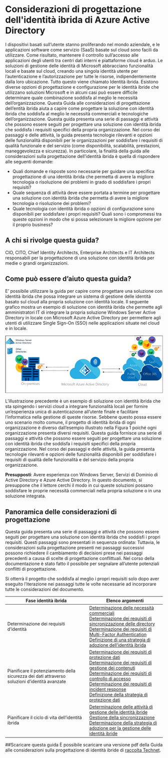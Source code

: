 <properties
	pageTitle="Panoramica sulle considerazioni di progettazione dell'identità ibrida di Azure Active Directory | Microsoft Azure"
	description="Panoramica e mappa dei contenuti della guida alle considerazioni sulla progettazione di identità ibrida"
	documentationCenter=""
	services="active-directory"
	authors="yuridio"
	manager="stevenpo"
	editor=""/>

<tags
	ms.service="active-directory"
	ms.devlang="na"
	ms.topic="article"
    ms.tgt_pltfrm="na"
    ms.workload="identity" 
	ms.date="11/24/2015"
	ms.author="yuridio"/>

# Considerazioni di progettazione dell'identità ibrida di Azure Active Directory

I dispositivi basati sull’utente stanno proliferando nel mondo aziendale, e le applicazioni software come servizio (SaaS) basate sul cloud sono facili da utilizzare. Come risultato, mantenere il controllo sull’accesso alle applicazioni degli utenti tra centri dati interni e piattaforme cloud è arduo. Le soluzioni di gestione delle identità di Microsoft abbracciano funzionalità locali e basate sul cloud, creando una singola identità utente per l’autenticazione e l’autorizzazione per tutte le risorse, indipendentemente dalla loro ubicazione. Tutto questo viene chiamato Identità ibrida. Esistono diverse opzioni di progettazione e configurazione per le identità ibride che utilizzano soluzioni Microsoft e in alcuni casi può essere difficile determinare quale combinazione soddisfa al meglio le necessità dell’organizzazione. Questa Guida alle considerazioni di progettazione dell’entità ibrida aiuta a capire come progettare la soluzione con identità ibrida che soddisfa al meglio le necessità commerciali e tecnologiche dell’organizzazione. Questa guida presenta una serie di passaggi e attività che possono essere seguiti per progettare una soluzione con identità ibrida che soddisfa i requisiti specifici della propria organizzazione. Nel corso dei passaggi e delle attività, la guida presenta tecnologie rilevanti e opzioni delle funzionalità disponibili per le organizzazioni per soddisfare i requisiti di qualità funzionale e del servizio (come disponibilità, scalabilità, prestazioni, maneggevolezza e sicurezza). In particolare, la finalità della guida alle considerazioni sulla progettazione dell’identità ibrida è quella di rispondere alle seguenti domande:

- Quali domande e risposte sono necessarie per guidare una specifica progettazione di una identità ibrida che permetta di avere la migliore tecnologia o risoluzione dei problemi in grado di soddisfare i propri requisiti?
- Quale sequenza di attività deve essere portata a termine per progettare una soluzione con identità ibrida che permetta di avere la migliore tecnologia o risoluzione dei problemi? 
- Quale tecnologia con identità ibrida o opzioni di configurazione sono disponibili per soddisfare i propri requisiti? Quali sono i compromessi tra queste opzioni in modo che si possa selezionare la migliore opzione per il proprio business?


## A chi si rivolge questa guida?
 CIO, CITO, Chief Identity Architects, Enterprise Architects e IT Architects responsabili per la progettazione di una soluzione con identità ibrida per medie o grandi organizzazioni.

## Come può essere d’aiuto questa guida? 
E’ possibile utilizzare la guida per capire come progettare una soluzione con identità ibrida che possa integrare un sistema di gestione delle identità basato sul cloud alla propria soluzione con identità locale. Il seguente grafico mostra un esempio di soluzione con identità ibrida che permette agli amministratori IT di integrare la propria soluzione Windows Server Active Directory in locale con Microsoft Azure Active Directory per permettere agli utenti di utilizzare Single Sign-On (SSO) nelle applicazioni situate nel cloud e in locale.

![](./media/hybrid-id-design-considerations/hybridID-example.png)


L’illustrazione precedente è un esempio di soluzione con identità ibrida che sta spingendo i servizi cloud a integrare funzionalità locali per fornire un’esperienza unica di autenticazione all’utente finale e facilitare l’informatica nella gestione di queste risorse. Sebbene questo possa essere uno scenario molto comune, il progetto di identità ibrida di ogni organizzazione è diverso dall’esempio illustrato nella Figura 1 poiché ogni organizzazione presenta diversi requisiti. Questa guida fornisce una serie di passaggi e attività che possono essere seguiti per progettare una soluzione con identità ibrida che soddisfa i requisiti specifici della propria organizzazione. Nel corso dei passaggi e delle attività, la guida presenta tecnologie rilevanti e opzioni delle funzionalità disponibili per soddisfare i requisiti di qualità delle funzionalità e del servizio della propria organizzazione.

**Presupposti**: Avere esperienza con Windows Server, Servizi di Dominio di Active Directory e Azure Active Directory. In questo documento, si presuppone che il lettore cerchi il modo in cui queste soluzioni possano soddisfare le proprie necessità commerciali nella propria soluzione o in una soluzione integrata.

## Panoramica delle considerazioni di progettazione
Questa guida presenta una serie di passaggi e attività che possono essere seguiti per progettare una soluzione con identità ibrida che soddisfi i propri requisiti. Questi passaggi sono presentati in sequenza ordinata: Tuttavia, le considerazioni sulla progettazione presenti nei passaggi successivi possono richiedere il cambiamento di decisioni prese nei passaggi precedenti a causa di scelte di progettazione conflittuali. Nel corso della documentazione è stato fatto il possibile per segnalare all’utente potenziali conflitti di progettazione.

Si otterrà il progetto che soddisfa al meglio i propri requisiti solo dopo aver eseguito l’iterazione nei passaggi tutte le volte necessarie ad incorporare tutte le considerazioni del documento.

| Fase identità ibrida | Elenco argomenti |
|-------------------------------------------------------------------|--------------------------------------------------------------------------------------------------------------------------------------------------------------------------------------------------|
| Determinazione dei requisiti d’identità | [Determinazione delle necessità commerciali](active-directory-hybrid-identity-design-considerations-business-needs.md)<br>[Determinazione dei requisiti di sincronizzazione delle directory](active-directory-hybrid-identity-design-considerations-directory-sync-requirements.md)<br>[Determinazione dei requisiti di Multi-Factor Authentication](active-directory-hybrid-identity-design-considerations-multifactor-auth-requirements.md)<br>[Definizione di una strategia di adozione dell’identità ibrida](active-directory-hybrid-identity-design-considerations-identity-adoption-strategy.md) |
| Pianificare il potenziamento della sicurezza dei dati attraverso soluzioni d’identità avanzate | [Determinazione dei requisiti di protezione dati](active-directory-hybrid-identity-design-considerations-dataprotection-requirements.md)<br>[Determinazione dei requisiti di gestione dei contenuti](active-directory-hybrid-identity-design-considerations-contentmgt-requirements.md)<br>[Determinazione dei requisiti di controllo di accesso](active-directory-hybrid-identity-design-considerations-accesscontrol-requirements.md)<br>[Determinazione dei requisiti di incident response](active-directory-hybrid-identity-design-considerations-incident-response-requirements.md)<br>[Definizione della strategia di protezione dati](active-directory-hybrid-identity-design-considerations-data-protection-strategy.md) |
| Pianificare il ciclo di vita dell’identità ibrida | [Determinazione delle attività di gestione delle identità ibride](active-directory-hybrid-identity-design-considerations-hybridId-management-tasks.md)<br>[Gestione della sincronizzazione](active-directory-hybrid-identity-design-considerations-hybridId-management-tasks.md)<br>[Determinazione della strategia di adozione per la gestione delle identità ibride](active-directory-hybrid-identity-design-considerations-lifecycle-adoption-strategy.md) |     


##Scaricare questa guida
È possibile scaricare una versione pdf della Guida alle considerazioni sulla progettazione di identità ibride di [raccolta Technet](https://gallery.technet.microsoft.com/Azure-Hybrid-Identity-b06c8288).

                                                             

<!---HONumber=AcomDC_1203_2015-->